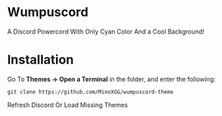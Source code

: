 # Wumpuscord
A Discord Powercord With Only Cyan Color And a Cool Background!

# Installation 
Go To **Themes -> Open a Terminal** in the folder, and enter the following:
```
git clone https://github.com/MinoXGG/wumpuscord-theme
```
Refresh Discord Or Load Missing Themes

